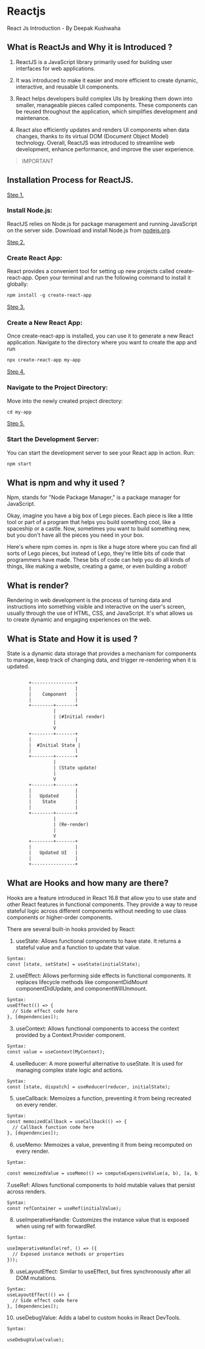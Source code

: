 # Reactjs
React Js Introduction - By Deepak Kushwaha

## What is ReactJs and Why it is Introduced ?


1. ReactJS is a JavaScript library primarily used for building user interfaces for web applications. 

2. It was introduced to make it easier and more efficient to create dynamic, interactive, and reusable UI components.

3. React helps developers build complex UIs by breaking them down into smaller, manageable pieces called components. These components can be reused throughout the application, which simplifies development and maintenance.

4. React also efficiently updates and renders UI components when data changes, thanks to its virtual DOM (Document Object Model) technology. Overall, ReactJS was introduced to streamline web development, enhance performance, and improve the user experience.

> IMPORTANT

## Installation Process for ReactJS.
[Step 1.]() 
### Install Node.js:
ReactJS relies on Node.js for package management and running JavaScript on the server side. Download and install Node.js from [nodejs.org](https://nodejs.org/en/download/).

[Step 2.]() 
### Create React App:
React provides a convenient tool for setting up new projects called create-react-app. Open your terminal and run the following command to install it globally:
```html
npm install -g create-react-app
```
[Step 3.]() 
### Create a New React App:
Once create-react-app is installed, you can use it to generate a new React application. Navigate to the directory where you want to create the app and run
```html
npx create-react-app my-app

```

[Step 4.]() 
### Navigate to the Project Directory:
Move into the newly created project directory:
```html
cd my-app
```

[Step 5.]() 
### Start the Development Server:
You can start the development server to see your React app in action. Run:
```html
npm start
```

## What is npm and why it used ?
  Npm, stands for "Node Package Manager," is a package manager for JavaScript.

  Okay, imagine you have a big box of Lego pieces. Each piece is like a little tool or part of a program that helps you build something cool, like a spaceship or a castle. Now, sometimes you want to build something new, but you don't have all the pieces you need in your box.

Here's where npm comes in. npm is like a huge store where you can find all sorts of Lego pieces, but instead of Lego, they're little bits of code that programmers have made. These bits of code can help you do all kinds of things, like making a website, creating a game, or even building a robot!

## What is render?

Rendering in web development is the process of turning data and instructions into something visible and interactive on the user's screen, usually through the use of HTML, CSS, and JavaScript. It's what allows us to create dynamic and engaging experiences on the web.


## What is State and How it is used ?
 
  State is a dynamic data storage that provides a mechanism for components to manage, keep track of changing data, and trigger re-rendering when it is updated.
  ```html

          +----------------+
          |                |
          |    Component   |
          |                |
          +--------+-------+
                   |
                   | (#Initial render)
                   |
                   V
          +--------+-------+
          |                |
          |  #Initial State |
          |                |
          +--------+-------+
                   |
                   | (State update)
                   |
                   V
          +--------+-------+
          |                |
          |   Updated      |
          |    State       |
          |                |
          +--------+-------+
                   |
                   | (Re-render)
                   |
                   V
          +--------+-------+
          |                |
          |   Updated UI   |
          |                |
          +----------------+

```
## What are Hooks and how many are there?

  
Hooks are a feature introduced in React 16.8 that allow you to use state and other React features in functional components. They provide a way to reuse stateful logic across different components without needing to use class components or higher-order components.

There are several built-in hooks provided by React:

1. useState: Allows functional components to have state. It returns a stateful value and a function to update that value.

```html 
Syntax:
const [state, setState] = useState(initialState);
```

2. useEffect: Allows performing side effects in functional components.  It replaces lifecycle methods like componentDidMount componentDidUpdate, and componentWillUnmount.

```html 
Syntax:
useEffect(() => {
  // Side effect code here
}, [dependencies]);
```
3. useContext: Allows functional components to access the context provided by a Context.Provider component.

```html 
Syntax:
const value = useContext(MyContext);
```
4. useReducer: A more powerful alternative to useState. It is used for managing complex state logic and actions.

```html 
Syntax:
const [state, dispatch] = useReducer(reducer, initialState);
```
5. useCallback: Memoizes a function, preventing it from being recreated on every render.

```html 
Syntax:
const memoizedCallback = useCallback(() => {
  // Callback function code here
}, [dependencies]);
```
6. useMemo: Memoizes a value, preventing it from being recomputed on every render.
```html 
Syntax:

const memoizedValue = useMemo(() => computeExpensiveValue(a, b), [a, b]);
```

7.useRef: Allows functional components to hold mutable values that persist across renders.
```html 
Syntax:
const refContainer = useRef(initialValue);
```

8. useImperativeHandle: Customizes the instance value that is exposed when using ref with forwardRef.
```html 
Syntax:

useImperativeHandle(ref, () => ({
  // Exposed instance methods or properties
}));
```

9. useLayoutEffect: Similar to useEffect, but fires synchronously after all DOM mutations.
```html 
Syntax:
useLayoutEffect(() => {
  // Side effect code here
}, [dependencies]);
```

10. useDebugValue: Adds a label to custom hooks in React DevTools.
```html 
Syntax:

useDebugValue(value);
```